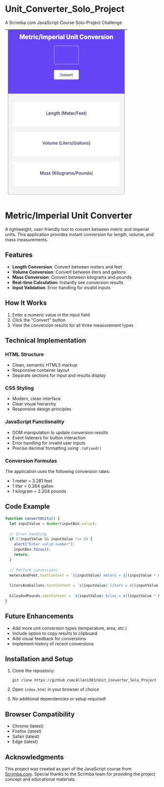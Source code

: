 # Unit_Converter_Solo_Project
 A Scrimba.com JavaScript Course Solo-Project Challenge

 <img src="assets/project-image.png" alt="Project Image" width=" 400" height="550">

 # Metric/Imperial Unit Converter

A lightweight, user-friendly tool to convert between metric and imperial units. This application provides instant conversion for length, volume, and mass measurements.

## Features

- **Length Conversion**: Convert between meters and feet
- **Volume Conversion**: Convert between liters and gallons
- **Mass Conversion**: Convert between kilograms and pounds
- **Real-time Calculation**: Instantly see conversion results
- **Input Validation**: Error handling for invalid inputs

## How It Works

1. Enter a numeric value in the input field
2. Click the "Convert" button
3. View the conversion results for all three measurement types

## Technical Implementation

### HTML Structure
- Clean, semantic HTML5 markup
- Responsive container layout
- Separate sections for input and results display

### CSS Styling
- Modern, clean interface
- Clear visual hierarchy
- Responsive design principles

### JavaScript Functionality
- DOM manipulation to update conversion results
- Event listeners for button interaction
- Error handling for invalid user inputs
- Precise decimal formatting using `.toFixed()`

### Conversion Formulas
The application uses the following conversion rates:
- 1 meter = 3.281 feet
- 1 liter = 0.264 gallon
- 1 kilogram = 2.204 pounds

## Code Example

```javascript
function convertUnits() {
  let inputValue = Number(inputBox.value);
  
  // Error handling
  if (!inputValue && inputValue !== 0) {
    alert("Enter valid number");
    inputBox.focus();
    return;
  }
  
  // Perform conversions
  metersAndFeet.textContent = `${inputValue} meters = ${(inputValue * metersToFeet).toFixed(3)} feet | ${inputValue} feet = ${(inputValue / metersToFeet).toFixed(3)} meters`;
  
  litersAndGallons.textContent = `${inputValue} liters = ${(inputValue * litersToGallon).toFixed(3)} gallons | ${inputValue} gallons = ${(inputValue / litersToGallon).toFixed(3)} liters`;
  
  kilosAndPounds.textContent = `${inputValue} kilos = ${(inputValue * kilogramToPounds).toFixed(3)} pounds | ${inputValue} pounds = ${(inputValue / kilogramToPounds).toFixed(3)} kilos`;
}
```

## Future Enhancements

- Add more unit conversion types (temperature, area, etc.)
- Include option to copy results to clipboard
- Add visual feedback for conversions
- Implement history of recent conversions

## Installation and Setup

1. Clone the repository:
   ```
   git clone https://github.com/Allen1303/Unit_Converter_Solo_Project
   ```

2. Open `index.html` in your browser of choice

3. No additional dependencies or setup required!

## Browser Compatibility

- Chrome (latest)
- Firefox (latest)
- Safari (latest)
- Edge (latest)

## Acknowledgments

This project was created as part of the JavaScript course from [Scrimba.com](https://scrimba.com).
Special thanks to the Scrimba team for providing the project concept and educational materials.
